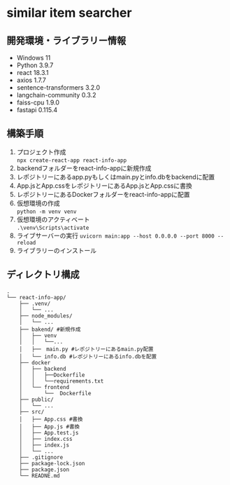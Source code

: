 # similar item searcher  

## 開発環境・ライブラリー情報
- Windows 11
- Python 3.9.7
- react 18.3.1
- axios 1.7.7
- sentence-transformers 3.2.0
- langchain-community 0.3.2
- faiss-cpu 1.9.0
- fastapi 0.115.4

## 構築手順
1. プロジェクト作成  
`npx create-react-app react-info-app`
2. backendフォルダーをreact-info-appに新規作成
3. レポジトリーにあるapp.pyもしくはmain.pyとinfo.dbをbackendに配置
4. App.jsとApp.cssをレポジトリーにあるApp.jsとApp.cssに書換
5. レポジトリーにあるDockerフォルダーをreact-info-appに配置
6. 仮想環境の作成  
`python -m venv venv`  
7. 仮想環境のアクティベート  
`.\venv\Scripts\activate`
8. ライブサーバーの実行
`uvicorn main:app --host 0.0.0.0 --port 8000 --reload`
9. ライブラリーのインストール

## ディレクトリ構成
```
.  
└── react-info-app/ 
    ├── .venv/  
    │   └── ...  
    ├── node_modules/  
    │   └── ...  
    ├── bakend/ #新規作成  
    │   ├── venv
    │   │   └──...   
    │   ├──　main.py #レポジトリーにあるmain.py配置  
    │   └── info.db #レポジトリーにあるinfo.dbを配置
    ├── docker
    │   ├── backend
    │   │   ├──Dockerfile
    │   │   └──requirements.txt
    │   └── frontend
    │       └──  Dockerfile
    ├── public/    
    │   └── ...  
    ├── src/
    │   ├── App.css #書換  
    │   ├── App.js #書換  
    │   ├── App.test.js  
    │   ├── index.css  
    │   ├── index.js  
    │   └── ...  
    ├── .gitignore  
    ├── package-lock.json  
    ├── package.json  
    └── READNE.md
```
